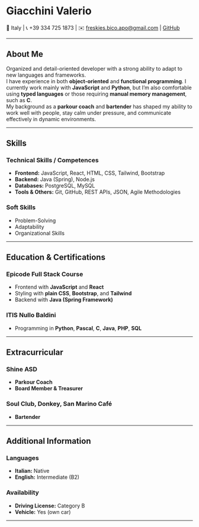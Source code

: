 # **Giacchini Valerio**

📍 Italy | 📞 +39 334 725 1873 | ✉️ freskies.bico.apo@gmail.com | [GitHub](#https://github.com/Freskies)

---

## **About Me**

Organized and detail-oriented developer with a strong ability to adapt to new languages and frameworks.  
I have experience in both **object-oriented** and **functional programming**.
I currently work mainly with **JavaScript** and **Python**, but I’m also comfortable using **typed languages** or those requiring **manual memory management**, such as **C**.  
My background as a **parkour coach** and **bartender** has shaped my ability to work well with people, stay calm under pressure, and communicate effectively in dynamic environments.

---

## **Skills**

### **Technical Skills / Competences**
- **Frontend:** JavaScript, React, HTML, CSS, Tailwind, Bootstrap
- **Backend:** Java (Spring), Node.js
- **Databases:** PostgreSQL, MySQL
- **Tools & Others:** Git, GitHub, REST APIs, JSON, Agile Methodologies

### **Soft Skills**
- Problem-Solving
- Adaptability
- Organizational Skills

---

## **Education & Certifications**

### **Epicode Full Stack Course**
- Frontend with **JavaScript** and **React**
- Styling with **plain CSS**, **Bootstrap**, and **Tailwind**
- Backend with **Java (Spring Framework)**

### **ITIS Nullo Baldini** 
- Programming in **Python**, **Pascal**, **C**, **Java**, **PHP**, **SQL**

---

## **Extracurricular**

### **Shine ASD**
- **Parkour Coach**  
- **Board Member & Treasurer**

### **Soul Club**, **Donkey**, **San Marino Café**
- **Bartender**

---

## **Additional Information**

### **Languages**
- **Italian:** Native
- **English:** Intermediate (B2)

### **Availability**
- **Driving License:** Category B  
- **Vehicle:** Yes (own car)

---
